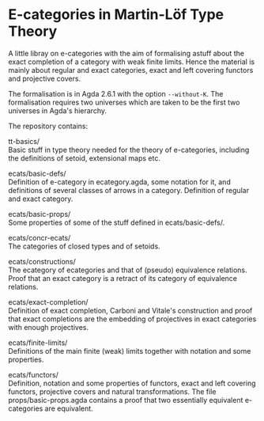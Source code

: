 # E-categories in Martin-Löf Type Theory

A little libray on e-categories with the aim of formalising astuff about the exact completion of a category with weak finite limits.
Hence the material is mainly about regular and exact categories, exact and left covering functors and projective covers.

The formalisation is in Agda 2.6.1 with the option `--without-K`.
The formalisation requires two universes which are taken to be the first two universes in Agda's hierarchy.

The repository contains:

tt-basics/  
Basic stuff in type theory needed for the theory of e-categories, including the definitions of setoid, extensional maps etc.

ecats/basic-defs/  
Definition of e-category in ecategory.agda, some notation for it, and definitions of several classes of arrows in a category. Definition of regular and exact category.

ecats/basic-props/  
Some properties of some of the stuff defined in ecats/basic-defs/.

ecats/concr-ecats/  
The categories of closed types and of setoids.

ecats/constructions/  
The ecategory of ecategories and that of (pseudo) equivalence relations. Proof that an exact category is a retract of its category of equivalence relations.

ecats/exact-completion/  
Definition of exact completion, Carboni and Vitale's construction and proof that exact completions are the embedding of projectives in exact categories with enough projectives.

ecats/finite-limits/  
Definitions of the main finite (weak) limits together with notation and some properties.

ecats/functors/  
Definition, notation and some properties of functors, exact and left covering functors, projective covers and natural transformations. The file props/basic-props.agda contains a proof that two essentially equivalent e-categories are equivalent.

